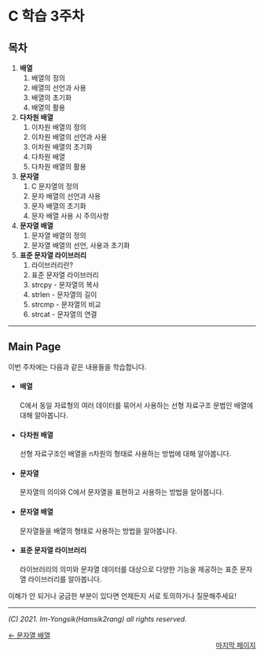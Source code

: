 # C 학습 3주차

## 목차

1.  **배열**
    1.  배열의 정의
    2.  배열의 선언과 사용
    3.  배열의 초기화
    4.  배열의 활용
2.  **다차원 배열**
    1.  이차원 배열의 정의
    2.  이차원 배열의 선언과 사용
    3.  이차원 배열의 초기화
    4.  다차원 배열
    5.  다차원 배열의 활용
3.  **문자열**
    1.  C 문자열의 정의
    2.  문자 배열의 선언과 사용
    3.  문자 배열의 초기화
    4.  문자 배열 사용 시 주의사항
4.  **문자열 배열**
    1.  문자열 배열의 정의
    2.  문자열 배열의 선언, 사용과 초기화
5.  **표준 문자열 라이브러리**
    1.  라이브러리란?
    2.  표준 문자열 라이브러리
    3.  strcpy - 문자열의 복사
    4.  strlen - 문자열의 길이
    5.  strcmp - 문자열의 비교
    6.  strcat - 문자열의 연결

---

## Main Page

이번 주차에는 다음과 같은 내용들을 학습합니다.

*   #### 배열

    C에서 동일 자료형의 여러 데이터를 묶어서 사용하는 선형 자료구조 문법인 배열에 대해 알아봅니다.

*   #### 다차원 배열

    선형 자료구조인 배열을 n차원의 형태로 사용하는 방법에 대해 알아봅니다.

*   #### 문자열

    문자열의 의미와 C에서 문자열을 표현하고 사용하는 방법을 알아봅니다.

*   #### 문자열 배열

    문자열들을 배열의 형태로 사용하는 방법을 알아봅니다.
    
*   #### 표준 문자열 라이브러리

    라이브러리의 의미와 문자열 데이터를 대상으로 다양한 기능을 제공하는 표준 문자열 라이브러리를 알아봅니다.

이해가 안 되거나 궁금한 부분이 있다면 언제든지 서로 토의하거나 질문해주세요!

----

*(C) 2021. Im-Yongsik(Hamsik2rang) all rights reserved.*

<div style="text-align:left"> <a href="./4.문자열_배열.md">← 문자열 배열</a><div/>
<div style="text-align:right"> <a href="">마지막 페이지</a><div/>








